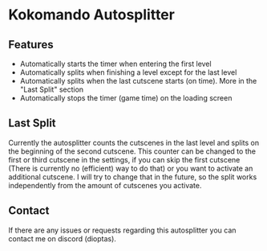 # Kokomando Autosplitter
## Features
- Automatically starts the timer when entering the first level
- Automatically splits when finishing a level except for the last level
- Automatically splits when the last cutscene starts (on time). More in the "Last Split" section
- Automatically stops the timer (game time) on the loading screen
## Last Split
Currently the autosplitter counts the cutscenes in the last level and splits on the beginning of the second cutscene. This counter can be changed to the first or third cutscene in the settings, if you can skip the first cutscene (There is currently no (efficient) way to do that) or you want to activate an additional cutscene. I will try to change that in the future, so the split works independently from the amount of cutscenes you activate.
## Contact
If there are any issues or requests regarding this autosplitter you can contact me on discord (dioptas).
